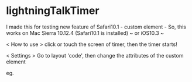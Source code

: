 # lightningTalkTimer

I made this for testing new feature of Safari10.1 - custom element -
So, this works on 
Mac Sierra 10.12.4 (Safari10.1 is installed) ~
or
iOS10.3 ~

< How to use >
click or touch the screen of timer, then the timer starts!

< Settings >
Go to layout 'code', then change the attributes of the custom element

eg.
<custom-pie-chart id="timer" basecolor="#eee" covercolor="#aa3" range="30vh" value="70" duration="1.5" title="Lightning Talk Timer"></custom-pie-chart>

<!-- baseColor: color of circle -->
<!-- coverColor: color of progressive pie -->
<!-- range: radius of circle -->
<!-- value: initial value (degree) -->
<!-- duration: lightning talk time (minutes) -->

